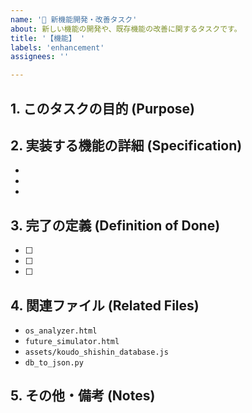 ```yaml
---
name: '🚀 新機能開発・改善タスク'
about: 新しい機能の開発や、既存機能の改善に関するタスクです。
title: '【機能】 '
labels: 'enhancement'
assignees: ''

---
```


## 1. このタスクの目的 (Purpose)

## 2. 実装する機能の詳細 (Specification)

-
-
-

## 3. 完了の定義 (Definition of Done)

- [ ]
- [ ]
- [ ]

## 4. 関連ファイル (Related Files)

- `os_analyzer.html`
- `future_simulator.html`
- `assets/koudo_shishin_database.js`
- `db_to_json.py`

## 5. その他・備考 (Notes)

